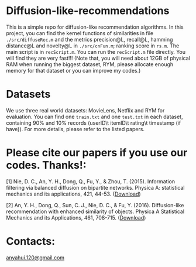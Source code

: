 # Diffusion-like-recommendations
This is a simple repo for diffusion-like recommendation algorithms. In this project, you can find the kernel functions of similarities in file ``./src/diffuseRec.m`` and the metrics precision@L, recall@L, hamming distance@L and novelty@L in ``./src/cnFun.m``; ranking score in ``rs.m``. The main script is in ``recScript.m``. You can run the ``recScript.m`` file directly. You will find they are very fast!!!
(Note that, you will need about 12GB of physical RAM when running the biggest dataset, RYM, please allocate enough memory for that dataset or you can improve my codes.)

# Datasets
We use three real world datasets: MovieLens, Netflix and RYM for evaluation. You can find one ``train.txt`` and one ``test.txt`` in each dataset, containing 90% and 10% records (userID\t itemID\t rating\t timestamp (if have)). For more details, please refer to the listed papers. 

# Please cite our papers if you use our codes. Thanks!:

[1] Nie, D. C., An, Y. H., Dong, Q., Fu, Y., & Zhou, T. (2015). Information filtering via balanced diffusion on bipartite networks.    Physica A: statistical mechanics and its applications, 421, 44-53. (<a href="http://anyahui.cn/files/PhysicA2015InformationFilteringViaBalancedDiffusionOnBipartiteNetworks.pdf">Download</a>)

[2] An, Y. H., Dong, Q., Sun, C. J., Nie, D. C., & Fu, Y. (2016). Diffusion-like recommendation with enhanced similarity of objects. Physica A Statistical Mechanics and its Applications, 461, 708-715. (<a href="http://anyahui.cn/files/Diffusion-like%20recommendation%20with%20enhanced%20similarity.pdf">Download</a>)

# Contacts:
anyahui.120@gmail.com


